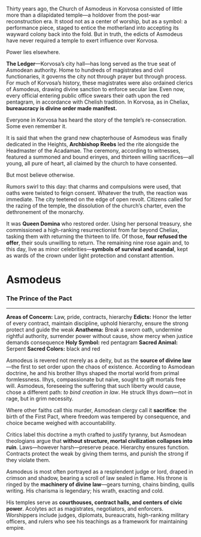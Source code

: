 Thirty years ago, the Church of Asmodeus in Korvosa consisted of little more than a dilapidated temple—a holdover from the post-war reconstruction era. It stood not as a center of worship, but as a symbol: a performance piece, staged to entice the motherland into accepting its wayward colony back into the fold. But in truth, the edicts of Asmodeus have never required a temple to exert influence over Korvosa.

Power lies elsewhere.  

**The Ledger**—Korvosa’s city hall—has long served as the true seat of Asmodean authority. Home to hundreds of magistrates and civil functionaries, it governs the city not through prayer but through process. For much of Korvosa’s history, these magistrates were also ordained clerics of Asmodeus, drawing divine sanction to enforce secular law. Even now, every official entering public office swears their oath upon the red pentagram, in accordance with Chelish tradition. In Korvosa, as in Cheliax, **bureaucracy is divine order made manifest.**  

Everyone in Korvosa has heard the story of the temple’s re-consecration. Some even remember it.  

It is said that when the grand new chapterhouse of Asmodeus was finally dedicated in the Heights, **Archbishop Reebs** led the rite alongside the Headmaster of the Acadamae. The ceremony, according to witnesses, featured a summoned and bound erinyes, and thirteen willing sacrifices—all young, all pure of heart, all claimed by the church to have consented.  

But most believe otherwise.  

Rumors swirl to this day: that charms and compulsions were used, that oaths were twisted to feign consent. Whatever the truth, the reaction was immediate. The city teetered on the edge of open revolt. Citizens called for the razing of the temple, the dissolution of the church’s charter, even the dethronement of the monarchy.  

It was **Queen Domina** who restored order. Using her personal treasury, she commissioned a high-ranking resurrectionist from far beyond Cheliax, tasking them with returning the thirteen to life. Of those, **four refused the offer**, their souls unwilling to return. The remaining nine rose again and, to this day, live as minor celebrities—**symbols of survival and scandal**, kept as wards of the crown under light protection and constant attention.
# **Asmodeus**
### **The Prince of the Pact**
---
**Areas of Concern:** Law, pride, contracts, hierarchy
**Edicts:** Honor the letter of every contract, maintain discipline, uphold hierarchy, ensure the strong protect and guide the weak
**Anathema:** Break a sworn oath, undermine rightful authority, surrender power without cause, show mercy when justice demands consequence
**Holy Symbol:** red pentagram
**Sacred Animal:** Serpent
**Sacred Colors:** black and red

Asmodeus is revered not merely as a deity, but as the **source of divine law**—the first to set order upon the chaos of existence. According to Asmodean doctrine, he and his brother Ilhys shaped the mortal world from primal formlessness. Ilhys, compassionate but naïve, sought to gift mortals free will. Asmodeus, foreseeing the suffering that such liberty would cause, chose a different path: _to bind creation in law_. He struck Ilhys down—not in rage, but in grim necessity.  

Where other faiths call this murder, Asmodean clergy call it **sacrifice**: the birth of the First Pact, where freedom was tempered by consequence, and choice became weighed with accountability.  

Critics label this doctrine a myth crafted to justify tyranny, but Asmodean theologians argue that **without structure, mortal civilization collapses into ruin**. Laws—however harsh—preserve peace. Hierarchy ensures function. Contracts protect the weak by giving them terms, and punish the strong if they violate them.

Asmodeus is most often portrayed as a resplendent judge or lord, draped in crimson and shadow, bearing a scroll of law sealed in flame. His throne is ringed by the **machinery of divine law**—gears turning, chains binding, quills writing. His charisma is legendary; his wrath, exacting and cold.  

His temples serve as **courthouses, contract halls, and centers of civic power**. Acolytes act as magistrates, negotiators, and enforcers. Worshippers include judges, diplomats, bureaucrats, high-ranking military officers, and rulers who see his teachings as a framework for maintaining empire.